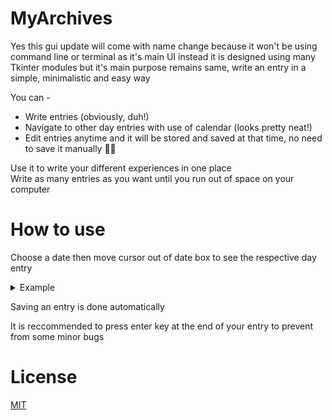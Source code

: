# MyArchives
Yes this gui update will come with name change because it won't be using command line or terminal as it's main UI instead it is designed using many Tkinter modules but it's main purpose remains same, write an entry in a simple, minimalistic and easy way 

You can -
- Write entries (obviously, duh!)
- Navigate to other day entries with use of calendar (looks pretty neat!)
- Edit entries anytime and it will be stored and saved at that time, no need to save it manually 🥳🥳

Use it to write your different experiences in one place<br>
Write as many entries as you want until you run out of space on your computer

# How to use
Choose a date then move cursor out of date box to see the respective day entry

<details>
<summary>Example</summary>
<br>
<img src=https://github.com/EdwinRodger/CMD-Diary/blob/main/.github/images/Tutorial.gif />
</details>

Saving an entry is done automatically

It is reccommended to press enter key at the end of your entry to prevent from some minor bugs

# License
[MIT](https://github.com/EdwinRodger/CMD-Diary/blob/main/LICENSE)